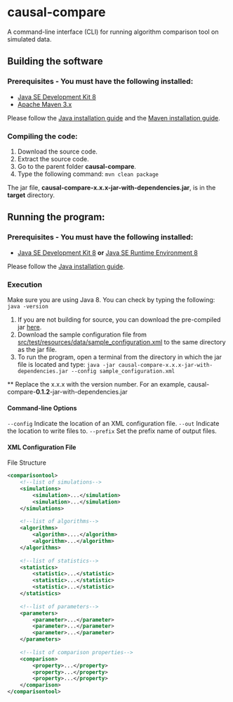 # causal-compare
A command-line interface (CLI) for running algorithm comparison tool on simulated data.

## Building the software

### Prerequisites - You must have the following installed:
* [Java SE Development Kit 8](https://www.oracle.com/technetwork/java/javase/downloads/index.html)
* [Apache Maven 3.x](https://maven.apache.org/download.cgi)

Please follow the [Java installation guide](https://docs.oracle.com/javase/8/docs/technotes/guides/install/install_overview.html) and the [Maven installation guide](https://maven.apache.org/install.html).

### Compiling the code:

 1. Download the source code.
 2. Extract the source code.
 3. Go to the parent folder **causal-compare**.
 4. Type the following command: ```mvn clean package```

The jar file, **causal-compare-x.x.x-jar-with-dependencies.jar**, is in the **target** directory.

## Running the program:

### Prerequisites - You must have the following installed:
* [Java SE Development Kit 8](https://www.oracle.com/technetwork/java/javase/downloads/index.html) **or** [Java SE Runtime Environment 8](https://www.java.com/en/download/)

Please follow the [Java installation guide](https://docs.oracle.com/javase/8/docs/technotes/guides/install/install_overview.html).

### Execution

Make sure you are using Java 8.  You can check by typing the following: ```java -version```
1. If you are not building for source, you can download the pre-compiled jar [here](https://cloud.ccd.pitt.edu/nexus/content/repositories/releases/edu/pitt/dbmi/causal-compare/0.1.2/causal-compare-0.1.2-distribution.zip).
2. Download the sample configuration file from [src/test/resources/data/sample_configuration.xml](src/test/resources/data/sample_configuration.xml) to the same directory as the jar file.
4. To run the program, open a terminal from the directory in which the jar file is located and type:
```java -jar causal-compare-x.x.x-jar-with-dependencies.jar --config sample_configuration.xml```

** Replace the x.x.x with the version number.  For an example, causal-compare-**0.1.2**-jar-with-dependencies.jar

#### Command-line Options

```--config``` Indicate the location of  an XML configuration file.
```--out``` Indicate the location to write files to.
```--prefix``` Set the prefix name of output files.

#### XML Configuration File

File Structure
```xml
<comparisontool>
    <!--list of simulations-->
    <simulations>
        <simulation>...</simulation>
        <simulation>...</simulation>
    </simulations>
    
    <!--list of algorithms-->
    <algorithms>
        <algorithm>....</algorithm>
        <algorithm>...</algorithm>
    </algorithms>
    
    <!--list of statistics-->
    <statistics>
        <statistic>...</statistic>
        <statistic>...</statistic>
        <statistic>...</statistic>
    </statistics>
    
    <!--list of parameters-->
    <parameters>
        <parameter>...</parameter>
        <parameter>...</parameter>
        <parameter>...</parameter>
    </parameters>
    
    <!--list of comparison properties-->
    <comparison>
        <property>...</property>
        <property>...</property>
        <property>...</property>
    </comparison>
</comparisontool>
```